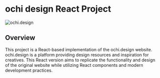 # ochi design React Project

![ochi.design](ochi.design)

## Overview

This project is a React-based implementation of the ochi.design website. ochi.design is a platform providing design resources and inspiration for creatives. This React version aims to replicate the functionality and design of the original website while utilizing React components and modern development practices.



